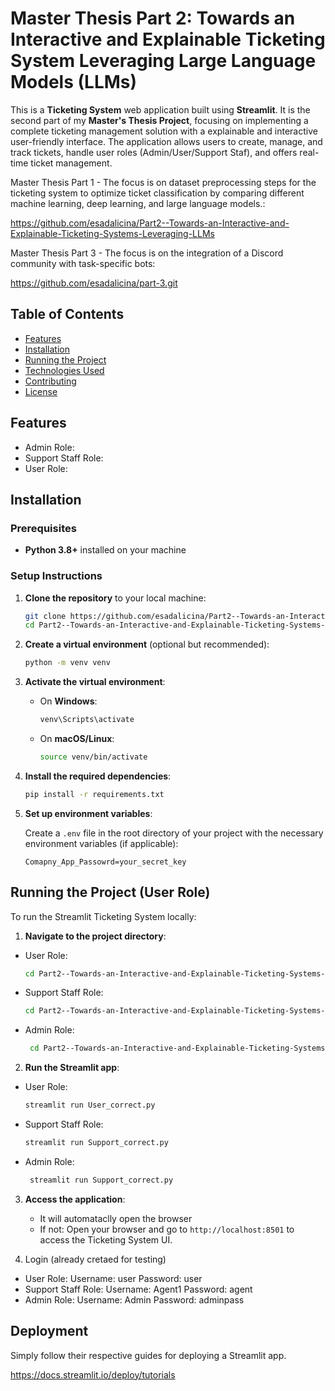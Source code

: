 # Master Thesis Part 2: Towards an Interactive and Explainable Ticketing System Leveraging Large Language Models (LLMs)


This is a **Ticketing System** web application built using **Streamlit**. 
It is the second part of my **Master's Thesis Project**, focusing on implementing a complete ticketing management solution with a explainable and interactive user-friendly interface. 
The application allows users to create, manage, and track tickets, handle user roles (Admin/User/Support Staf), and offers real-time ticket management.


Master Thesis Part 1 - The focus is on dataset preprocessing steps for the ticketing system to optimize ticket classification by comparing different machine learning, deep learning, and large language models.: 

https://github.com/esadalicina/Part2--Towards-an-Interactive-and-Explainable-Ticketing-Systems-Leveraging-LLMs

Master Thesis Part 3 - The focus is on the integration of a Discord community with task-specific bots: 

https://github.com/esadalicina/part-3.git

## Table of Contents

- [Features](#features)
- [Installation](#installation)
- [Running the Project](#running-the-project)
- [Technologies Used](#technologies-used)
- [Contributing](#contributing)
- [License](#license)


## Features

- Admin Role: 
- Support Staff Role: 
- User Role:
  

## Installation

### Prerequisites

- **Python 3.8+** installed on your machine

### Setup Instructions

1. **Clone the repository** to your local machine:

    ```bash
    git clone https://github.com/esadalicina/Part2--Towards-an-Interactive-and-Explainable-Ticketing-Systems-Leveraging-LLMs.git
    cd Part2--Towards-an-Interactive-and-Explainable-Ticketing-Systems-Leveraging-LLMs
    ```

2. **Create a virtual environment** (optional but recommended):

    ```bash
    python -m venv venv
    ```

3. **Activate the virtual environment**:

    - On **Windows**:

      ```bash
      venv\Scripts\activate
      ```

    - On **macOS/Linux**:

      ```bash
      source venv/bin/activate
      ```

4. **Install the required dependencies**:

    ```bash
    pip install -r requirements.txt
    ```

5. **Set up environment variables**:
   
   Create a `.env` file in the root directory of your project with the necessary environment variables (if applicable):

    ```plaintext
    Comapny_App_Passowrd=your_secret_key
    ```

## Running the Project (User Role)

To run the Streamlit Ticketing System locally:

1. **Navigate to the project directory**:

- User Role:
  
    ```bash
    cd Part2--Towards-an-Interactive-and-Explainable-Ticketing-Systems-Leveraging-LLMs/User
    ```
- Support Staff Role:
    ```bash
    cd Part2--Towards-an-Interactive-and-Explainable-Ticketing-Systems-Leveraging-LLMs/Agent
    ```
- Admin Role:
   ```bash
    cd Part2--Towards-an-Interactive-and-Explainable-Ticketing-Systems-Leveraging-LLMs/Agent
    ```

2. **Run the Streamlit app**:

- User Role:
    ```bash
    streamlit run User_correct.py
    ```
- Support Staff Role:
    ```bash
    streamlit run Support_correct.py
    ```
- Admin Role:
   ```bash
    streamlit run Support_correct.py
    ```

3. **Access the application**:
   - It will automataclly open the browser
   - If not: Open your browser and go to `http://localhost:8501` to access the Ticketing System UI.
  
4. Login (already cretaed for testing)

- User Role:
    Username: user
    Password: user
- Support Staff Role:
    Username: Agent1
    Password: agent
- Admin Role:
    Username: Admin
    Password: adminpass

## Deployment

Simply follow their respective guides for deploying a Streamlit app.

https://docs.streamlit.io/deploy/tutorials


